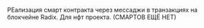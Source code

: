 РЕализация смарт контракта через мессаджи в транзакциях на блокчейне Radix. Для нфт проекта. (СМАРТОВ ЕЩЁ НЕТ)
